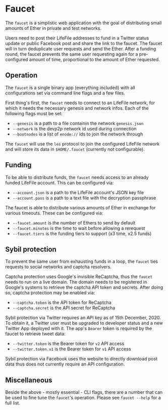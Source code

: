 # Faucet

The `faucet` is a simplistic web application with the goal of distributing small amounts of Ether in private and test networks.

Users need to post their LifeFile addresses to fund in a Twitter status update or public Facebook post and share the link to the faucet. The faucet will in turn deduplicate user requests and send the Ether. After a funding round, the faucet prevents the same user requesting again for a pre-configured amount of time, proportional to the amount of Ether requested.

## Operation

The `faucet` is a single binary app (everything included) with all configurations set via command line flags and a few files.

First thing's first, the `faucet` needs to connect to an LifeFile network, for which it needs the necessary genesis and network infos. Each of the following flags must be set:

- `--genesis` is a path to a file containin the network `genesis.json`
- `--network` is the devp2p network id used during connection
- `--bootnodes` is a list of `enode://` ids to join the network through

The `faucet` will use the `les` protocol to join the configured LifeFile network and will store its data in `$HOME/.faucet` (currently not configurable).

## Funding

To be able to distribute funds, the `faucet` needs access to an already funded LifeFile account. This can be configured via:

- `--account.json` is a path to the LifeFile account's JSON key file
- `--account.pass` is a path to a text file with the decryption passphrase

The faucet is able to distribute various amounts of Ether in exchange for various timeouts. These can be configured via:

- `--faucet.amount` is the number of Ethers to send by default
- `--faucet.minutes` is the time to wait before allowing a rerequest
- `--faucet.tiers` is the funding tiers to support  (x3 time, x2.5 funds)

## Sybil protection

To prevent the same user from exhausting funds in a loop, the `faucet` ties requests to social networks and captcha resolvers.

Captcha protection uses Google's invisible ReCaptcha, thus the `faucet` needs to run on a live domain. The domain needs to be registered in Google's systems to retrieve the captcha API token and secrets. After doing so, captcha protection may be enabled via:

- `--captcha.token` is the API token for ReCaptcha
- `--captcha.secret` is the API secret for ReCaptcha

Sybil protection via Twitter requires an API key as of 15th December, 2020. To obtain it, a Twitter user must be upgraded to developer status and a new Twitter App deployed with it. The app's `Bearer` token is required by the faucet to retrieve tweet data:

- `--twitter.token` is the Bearer token for `v2` API access
- `--twitter.token.v1` is the Bearer token for `v1` API access

Sybil protection via Facebook uses the website to directly download post data thus does not currently require an API configuration. 

## Miscellaneous

Beside the above - mostly essential - CLI flags, there are a number that can be used to fine tune the `faucet`'s operation. Please see `faucet --help` for a full list.